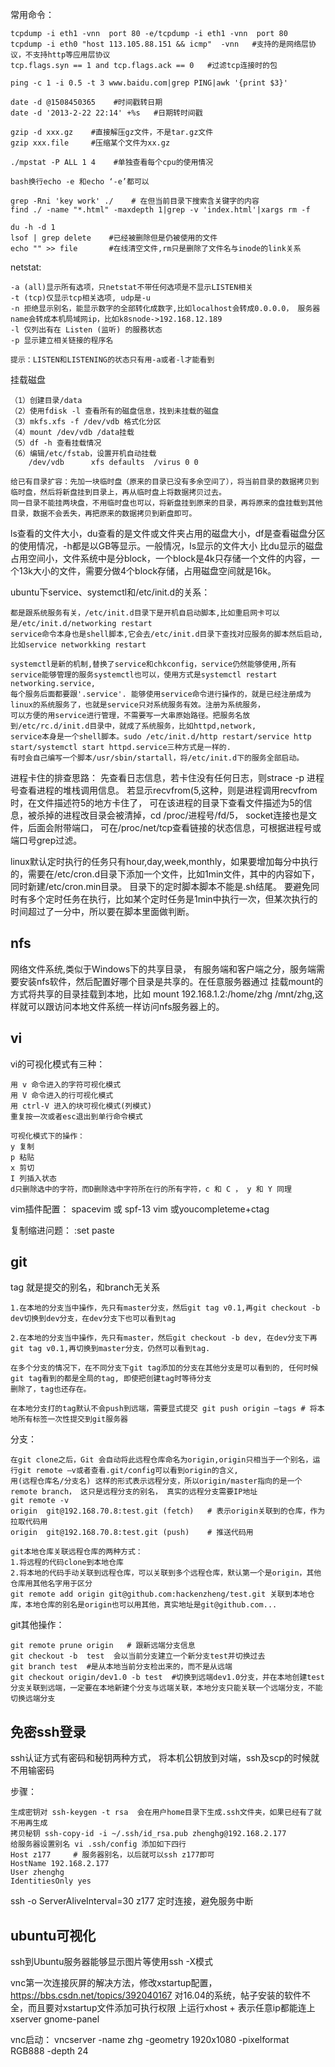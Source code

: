 常用命令： 

    tcpdump -i eth1 -vnn  port 80 -e/tcpdump -i eth1 -vnn  port 80 
    tcpdump -i eth0 "host 113.105.88.151 && icmp"  -vnn   #支持的是网络层协议，不支持http等应用层协议
    tcp.flags.syn == 1 and tcp.flags.ack == 0   #过滤tcp连接时的包
    
    ping -c 1 -i 0.5 -t 3 www.baidu.com|grep PING|awk '{print $3}'
         
    date -d @1508450365    #时间戳转日期
    date -d '2013-2-22 22:14' +%s   #日期转时间戳
    
    gzip -d xxx.gz    #直接解压gz文件，不是tar.gz文件
    gzip xxx.file     #压缩某个文件为xx.gz
    
    ./mpstat -P ALL 1 4    #单独查看每个cpu的使用情况
    
    bash换行echo -e 和echo ‘-e’都可以
    
    grep -Rni 'key work' ./    # 在但当前目录下搜索含关键字的内容
    find ./ -name "*.html" -maxdepth 1|grep -v 'index.html'|xargs rm -f  
    
    du -h -d 1
    lsof | grep delete    #已经被删除但是仍被使用的文件
    echo "" >> file       #在线清空文件,rm只是删除了文件名与inode的link关系

netstat:

    -a (all)显示所有选项，只netstat不带任何选项是不显示LISTEN相关
    -t (tcp)仅显示tcp相关选项, udp是-u
    -n 拒绝显示别名，能显示数字的全部转化成数字,比如localhost会转成0.0.0.0， 服务器name会转成本机局域网ip，比如k8snode->192.168.12.189
    -l 仅列出有在 Listen (监听) 的服務状态
    -p 显示建立相关链接的程序名
    
    提示：LISTEN和LISTENING的状态只有用-a或者-l才能看到
  

挂载磁盘 

    （1）创建目录/data
    （2）使用fdisk -l 查看所有的磁盘信息，找到未挂载的磁盘
    （3）mkfs.xfs -f /dev/vdb 格式化分区
    （4）mount /dev/vdb /data挂载
    （5）df -h 查看挂载情况
    （6）编辑/etc/fstab，设置开机自动挂载
        /dev/vdb      xfs defaults  /virus 0 0
         
    给已有目录扩容：先加一块临时盘（原来的目录已没有多余空间了），将当前目录的数据拷贝到临时盘，然后将新盘挂到目录上，再从临时盘上将数据拷贝过去。
    同一目录不能挂两块盘，不用临时盘也可以，将新盘挂到原来的目录，再将原来的盘挂载到其他目录，数据不会丢失，再把原来的数据拷贝到新盘即可。 
    
    
ls查看的文件大小，du查看的是文件或文件夹占用的磁盘大小，df是查看磁盘分区的使用情况，-h都是以GB等显示。一般情况，ls显示的文件大小
比du显示的磁盘占用空间小，文件系统中是分block，一个block是4k只存储一个文件的内容，一个13k大小的文件，需要分做4个block存储，占用磁盘空间就是16k。


ubuntu下service、systemctl和/etc/init.d的关系：

    都是跟系统服务有关，/etc/init.d目录下是开机自启动脚本,比如重启网卡可以是/etc/init.d/networking restart
    service命令本身也是shell脚本,它会去/etc/init.d目录下查找对应服务的脚本然后启动,比如service networkking restart
    
    systemctl是新的机制,替换了service和chkconfig，service仍然能够使用,所有service能够管理的服务systemctl也可以，使用方式是systemctl restart networking.service,
    每个服务后面都要跟'.service'. 能够使用service命令进行操作的，就是已经注册成为linux的系统服务了，也就是service只对系统服务有效。注册为系统服务，
    可以方便的用service进行管理，不需要写一大串原始路径。把服务名放到/etc/rc.d/init.d目录中，就成了系统服务，比如httpd,network, 
    service本身是一个shell脚本。sudo /etc/init.d/http restart/service http start/systemctl start httpd.service三种方式是一样的.   
    有时会自己编写一个脚本/usr/sbin/startall，将/etc/init.d下的服务全部启动。 

进程卡住的排查思路： 
先查看日志信息，若卡住没有任何日志，则strace -p 进程号查看进程的堆栈调用信息。 若显示recvfrom(5,这种，则是进程调用recvfrom时，在文件描述符5的地方卡住了，
可在该进程的目录下查看文件描述为5的信息，被杀掉的进程改目录会被清掉，cd /proc/进程号/fd/5， socket连接也是文件，后面会附带端口， 
可在/proc/net/tcp查看链接的状态信息，可根据进程号或端口号grep过滤。


linux默认定时执行的任务只有hour,day,week,monthly，如果要增加每分中执行的，需要在/etc/cron.d目录下添加一个文件，比如1min文件，其中的内容如下，同时新建/etc/cron.min目录。
目录下的定时脚本脚本不能是.sh结尾。 要避免同时有多个定时任务在执行，比如某个定时任务是1min中执行一次，但某次执行的时间超过了一分中，所以要在脚本里面做判断。


## nfs
网络文件系统,类似于Windows下的共享目录， 有服务端和客户端之分，服务端需要安装nfs软件，然后配置好哪个目录是共享的。在任意服务器通过
挂载mount的方式将共享的目录挂载到本地，比如 mount 192.168.1.2:/home/zhg /mnt/zhg,这样就可以跟访问本地文件系统一样访问nfs服务器上的。



## vi
vi的可视化模式有三种：

    用 v 命令进入的字符可视化模式
    用 V 命令进入的行可视化模式
    用 ctrl-V 进入的块可视化模式(列模式)
    重复按一次或者esc退出到单行命令模式
    
    可视化模式下的操作：
    y 复制
    p 粘贴
    x 剪切
    I 列插入状态
    d只删除选中的字符，而D删除选中字符所在行的所有字符，c 和 C ， y 和 Y 同理
    
vim插件配置： spacevim 或 spf-13 vim 或youcompleteme+ctag

复制缩进问题： :set paste


## git

tag 就是提交的别名，和branch无关系

    1.在本地的分支当中操作，先只有master分支，然后git tag v0.1,再git checkout -b dev切换到dev分支，在dev分支下也可以看到tag
    
    2.在本地的分支当中操作，先只有master，然后git checkout -b dev, 在dev分支下再git tag v0.1,再切换到master分支，仍然可以看到tag.
    
    在多个分支的情况下，在不同分支下git tag添加的分支在其他分支是可以看到的, 任何时候git tag看到的都是全局的tag, 即使把创建tag时等待分支
    删除了，tag也还存在。
    
    在本地分支打的tag默认不会push到远端，需要显式提交 git push origin –tags # 将本地所有标签一次性提交到git服务器

分支：
    
    在git clone之后，Git 会自动将此远程仓库命名为origin,origin只相当于一个别名，运行git remote –v或者查看.git/config可以看到origin的含义,
    用(远程仓库名/分支名) 这样的形式表示远程分支，所以origin/master指向的是一个remote branch， 这只是远程分支的别名， 真实的远程分支需要IP地址
    git remote -v
    origin	git@192.168.70.8:test.git (fetch)   # 表示origin关联到的仓库，作为拉取代码用
    origin	git@192.168.70.8:test.git (push)    # 推送代码用
    
    git本地仓库关联远程仓库的两种方式：
    1.将远程的代码clone到本地仓库 
    2.将本地的代码手动关联到远程仓库，可以关联到多个远程仓库，默认第一个是origin，其他仓库用其他名字用于区分
    git remote add origin git@github.com:hackenzheng/test.git 关联到本地仓库，本地仓库的别名是origin也可以用其他，真实地址是git@github.com...

git其他操作：

    git remote prune origin   # 跟新远端分支信息
    git checkout -b  test  会以当前分支建立一个新分支test并切换过去
    git branch test  #是从本地当前分支检出来的，而不是从远端
    git checkout origin/dev1.0 -b test  #切换到远端dev1.0分支，并在本地创建test分支关联到远端，一定要在本地新建个分支与远端关联，本地分支只能关联一个远端分支，不能切换远端分支


## 免密ssh登录
ssh认证方式有密码和秘钥两种方式， 将本机公钥放到对端，ssh及scp的时候就不用输密码

步骤：

    生成密钥对 ssh-keygen -t rsa  会在用户home目录下生成.ssh文件夹，如果已经有了就不用再生成
    拷贝秘钥 ssh-copy-id -i ~/.ssh/id_rsa.pub zhenghg@192.168.2.177
    给服务器设置别名 vi .ssh/config 添加如下四行
    Host z177     # 服务器别名，以后就可以ssh z177即可
    HostName 192.168.2.177
    User zhenghg
    IdentitiesOnly yes

ssh -o ServerAliveInterval=30 z177  定时连接，避免服务中断

## ubuntu可视化
ssh到Ubuntu服务器能够显示图片等使用ssh -X模式

vnc第一次连接灰屏的解决方法，修改xstartup配置，https://bbs.csdn.net/topics/392040167
对16.04的系统，帖子安装的软件不全，而且要对xstartup文件添加可执行权限
上运行xhost + 表示任意ip都能连上xserver gnome-panel

vnc启动： vncserver -name zhg -geometry 1920x1080 -pixelformat RGB888 -depth 24
